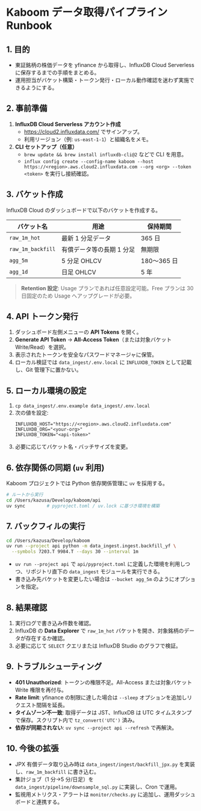 # Kaboom データ取得パイプライン Runbook

## 1. 目的
- 東証銘柄の株価データを yfinance から取得し、InfluxDB Cloud Serverless に保存するまでの手順をまとめる。
- 運用担当がバケット構築・トークン発行・ローカル動作確認を迷わず実施できるようにする。

## 2. 事前準備
1. **InfluxDB Cloud Serverless アカウント作成**
   - https://cloud2.influxdata.com/ でサインアップ。
   - 利用リージョン（例: `us-east-1-1`）と組織名をメモ。
2. **CLI セットアップ（任意）**
   - `brew update && brew install influxdb-cli@2` などで CLI を用意。
   - `influx config create --config-name kaboom --host https://<region>.aws.cloud2.influxdata.com --org <org> --token <token>` を実行し接続確認。

## 3. バケット作成
InfluxDB Cloud のダッシュボードで以下のバケットを作成する。

| バケット名 | 用途 | 保持期間 |
|-------------|------|----------|
| `raw_1m_hot` | 最新 1 分足データ | 365 日 |
| `raw_1m_backfill` | 有償データ等の長期 1 分足 | 無期限 |
| `agg_5m` | 5 分足 OHLCV | 180〜365 日 |
| `agg_1d` | 日足 OHLCV | 5 年 |

> **Retention 設定**: Usage プランであれば任意設定可能。Free プランは 30 日固定のため Usage へアップグレードが必要。

## 4. API トークン発行
1. ダッシュボード左側メニューの **API Tokens** を開く。
2. **Generate API Token** → **All-Access Token**（または対象バケット Write/Read）を選択。
3. 表示されたトークンを安全なパスワードマネージャに保管。
4. ローカル検証では `data_ingest/.env.local` に `INFLUXDB_TOKEN` として記載し、Git 管理下に置かない。

## 5. ローカル環境の設定
1. `cp data_ingest/.env.example data_ingest/.env.local`
2. 次の値を設定:
   ```env
   INFLUXDB_HOST="https://<region>.aws.cloud2.influxdata.com"
   INFLUXDB_ORG="<your-org>"
   INFLUXDB_TOKEN="<api-token>"
   ```
3. 必要に応じてバケット名・バッチサイズを変更。

## 6. 依存関係の同期 (`uv` 利用)
Kaboom プロジェクトでは Python 依存関係管理に `uv` を採用する。

```bash
# ルートから実行
cd /Users/kazusa/Develop/kaboom/api
uv sync        # pyproject.toml / uv.lock に基づき環境を構築
```

## 7. バックフィルの実行
```bash
cd /Users/kazusa/Develop/kaboom
uv run --project api python -m data_ingest.ingest.backfill_yf \
  --symbols 7203.T 9984.T --days 30 --interval 1m
```

- `uv run --project api` で `api/pyproject.toml` に定義した環境を利用しつつ、リポジトリ直下の `data_ingest` モジュールを実行できる。
- 書き込み先バケットを変更したい場合は `--bucket agg_5m` のようにオプションを指定。

## 8. 結果確認
1. 実行ログで書き込み件数を確認。
2. InfluxDB の **Data Explorer** で `raw_1m_hot` バケットを開き、対象銘柄のデータが存在するか確認。
3. 必要に応じて `SELECT` クエリまたは InfluxDB Studio のグラフで検証。

## 9. トラブルシューティング
- **401 Unauthorized**: トークンの権限不足。All-Access または対象バケット Write 権限を再付与。
- **Rate limit**: yfinance の制限に達した場合は `--sleep` オプションを追加しリクエスト間隔を延長。
- **タイムゾーン不一致**: 取得データは JST、InfluxDB は UTC タイムスタンプで保存。スクリプト内で `tz_convert('UTC')` 済み。
- **依存が同期されない**: `uv sync --project api --refresh` で再解決。

## 10. 今後の拡張
- JPX 有償データ取り込み時は `data_ingest/ingest/backfill_jpx.py` を実装し、`raw_1m_backfill` に書き込む。
- 集計ジョブ（1 分→5 分/日足）を `data_ingest/pipeline/downsample_sql.py` に実装し、Cron で運用。
- 監視用メトリクス・アラートは `monitor/checks.py` に追加し、運用ダッシュボードと連携する。
